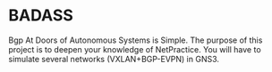 # BADASS
 Bgp At Doors of Autonomous Systems is Simple.  The purpose of this project is to deepen your knowledge of NetPractice. You will have to simulate several networks (VXLAN+BGP-EVPN) in GNS3. 

